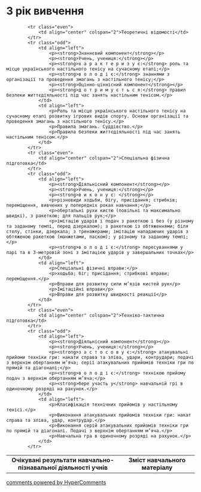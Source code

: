 <div id="hypercomments_widget" class="js-hypercomments-widget invisible"></div>

3 рік вивчення
=============================

<table>
  <body>
    <tr>
<td align="center" width="60%"><strong>Очікувані результати навчально-пізнавальної діяльності учнів</strong></td>
<td align="center" width="40%"><strong>Зміст навчального матеріалу</strong></td>
    </tr>

            <tr class="even">
                <td align="center" colspan="2">Теоретичні відомості</td>
            </tr>
            <tr class="odd">
                <td align="left">
                    <p><strong>Знаннєвий компонент</strong></p>
                    <p><strong>Учень, учениця:</strong></p>
                    <p><strong>х а р а к т е р и з у є:</strong> роль та місце українського настільного тенісу на сучасному етапі;</p>
                    <p><strong>в о л о д і є:</strong> знаннями з організації та проведення змагань з настільного тенісу;</p>
                    <p><strong>Оцінно-ціннісний компонент</strong></p>
                    <p><strong>д о т р и м у є т ь с я:</strong> правил безпеки життєдіяльності під час занять настільним тенісом.</p>
                </td>
                <td align="left">
                    <p>Роль та місце українського настільного тенісу на сучасному етапі розвитку ігрових видів спорту. Основи організації та проведення змагань з настільного тенісу.</p>
                    <p>Правила змагань. Суддівство.</p>
                    <p>Правила безпеки життєдіяльності під час занять настільним тенісом.</p>
                </td>
            </tr>
            <tr class="even">
                <td align="center" colspan="2">Спеціальна фізична підготовка</td>
            </tr>
            <tr class="odd">
                <td align="left">
                    <p><strong>Діяльнісний компонент</strong></p>
                    <p><strong>Учень, учениця:</strong></p>
                    <p><strong>в и к о н у є: </strong></p>
                    <p>різновиди ходьби, бігу, присідання; стрибків; переміщення, вивчених у попередніх роках навчання;</p>
                    <p>обертальні рухи кистю (повільні та максимально швидкі), з ракеткою; для пальців рук;</p>
                    <p>імітацію ударів і подач з ракеткою і без (у різному та заданому темпі, перед дзеркалом); з ракеткою із обтяженнями; біля столу, стінки, дзеркала; з тренажерами; імітацію нападаючих ударів з обтяженою ракеткою (манжетами, паском); у різному та заданому темпі;</p>
                    <p><strong>в о л о д і є:</strong> пересуваннями у парі та в 3-метровій зоні з імітацією ударів у завершальних точках</p>
                </td>
                <td align="left">
                    <p>Спеціальні фізичні вправи:</p>
                    <p>ходьба; біг; присідання; стрибкові вправи; переміщення.</p>
                    <p>Вправи для розвитку сили м’язів кистей рук</p>
                    <p>Імітаційні вправи</p>
                    <p>Вправи для розвитку швидкості реакції</p>
                </td>
            </tr>
            <tr class="even">
                <td align="center" colspan="2">Техніко-тактична підготовка</td>
            </tr>
            <tr class="odd">
                <td align="left">
                    <p><strong>Діяльнісний компонент</strong></p>
                    <p><strong>Учень, учениця:</strong></p>
                    <p><strong>з а с т о с о в у є:</strong> атакувальні прийоми техніки гри: накати справа та зліва, удари, контрудари; подачі з верхнім обертанням м’яча; серії атакувальних прийомів техніки гри по прямій та діагоналі;</p>
                    <p><strong>в о л о д і є:</strong> технікою прийому подач з верхнім обертанням м’яча;</p>
                    <p><strong>бере участь у</strong> навчальній грі в одиночному розряді на рахунок.</p>
                </td>
                <td align="left">
                    <p>Класифікація технічних прийомів у настільному тенісі.</p>
                    <p>Виконання атакувальних прийомів техніки гри: накат справа та зліва, удар, контрудар.</p>
                    <p>Виконання серій атакувальних прийомів техніки гри по прямій та діагоналі. Подачі з верхнім обертанням м’яча.</p>
                    <p>Навчальна гра в одиночному розряді на рахунок.</p>
                </td>
            </tr>
  </body>
</table>

<div class="js-hypercomments-container">
    <a href="http://hypercomments.com" class="hc-link" title="comments widget">comments powered by HyperComments</a>
</div>